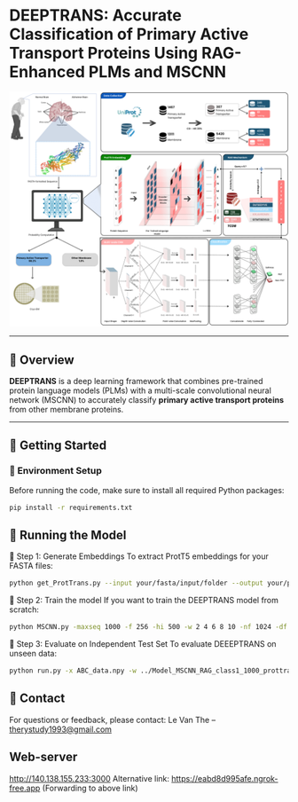 # DEEPTRANS: Accurate Classification of Primary Active Transport Proteins Using RAG-Enhanced PLMs and MSCNN

![Workflow](workflow.png)

---

## 🧠 Overview

**DEEPTRANS** is a deep learning framework that combines pre-trained protein language models (PLMs) with a multi-scale convolutional neural network (MSCNN) to accurately classify **primary active transport proteins** from other membrane proteins.

---

## 🚀 Getting Started

### 🔧 Environment Setup

Before running the code, make sure to install all required Python packages:

```bash
pip install -r requirements.txt
```
## 🧪 Running the Model

🔹 Step 1: Generate Embeddings
To extract ProtT5 embeddings for your FASTA files:
```bash
python get_ProtTrans.py --input your/fasta/input/folder --output your/protT5/embedding/folder
```
🔹 Step 2: Train the model
If you want to train the DEEPTRANS model from scratch:
```bash
python MSCNN.py -maxseq 1000 -f 256 -hi 500 -w 2 4 6 8 10 -nf 1024 -df "prottrans" -imb "None" -vm ind -csv "5CV.csv"
```
🔹 Step 3: Evaluate on Independent Test Set
To evaluate DEEEPTRANS on unseen data:
```bash
python run.py -x ABC_data.npy -w ../Model_MSCNN_RAG_class1_1000_prottrans_2_4_6_8_10.h5 -o ABC
```


## 🧬 Contact

For questions or feedback, please contact:
Le Van The – therystudy1993@gmail.com

## Web-server
http://140.138.155.233:3000
Alternative link:
https://eabd8d995afe.ngrok-free.app (Forwarding to above link)
